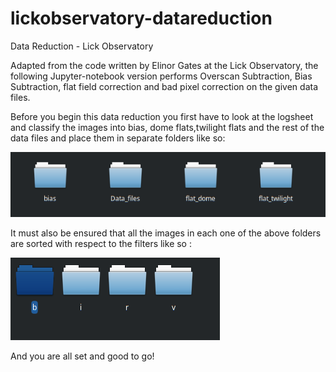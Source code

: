 # lickobservatory-datareduction
Data Reduction - Lick Observatory

Adapted from the code written by Elinor Gates at the Lick Observatory, the following Jupyter-notebook version performs Overscan Subtraction, Bias Subtraction, flat field correction and bad pixel correction on the given data files.

Before you begin this data reduction you first have to look at the logsheet and classify the images into bias, dome flats,twilight flats and the rest of the data files and place them in separate folders like so:

![alt text](https://raw.githubusercontent.com/153armstrong/lickobservatory-datareduction/master/Screenshot_2018-12-24_12-33-06.png)


It must also be ensured that all the images in each one of the above folders are sorted with respect to the filters like so :

![alt text](https://raw.githubusercontent.com/153armstrong/lickobservatory-datareduction/master/Screenshot_2018-12-24_14-39-09.png)

And you are all set and good to go!
